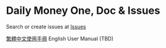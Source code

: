 # Daily Money One, Doc & Issues

Search or create issues at [Issues](https://github.com/colaorange/daily-money-one-doc/issues)

[繁體中文使用手冊](cht/README.md)
English User Manual (TBD)